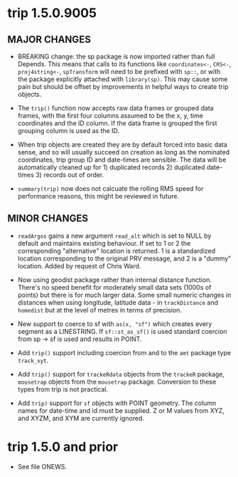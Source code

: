 # trip 1.5.0.9005

## MAJOR CHANGES

* BREAKING change: the sp package is now imported rather than full Depends. This means that calls to its 
 functions like `coordinates<-`, `CRS<-`, `proj4string<-`, `spTransform` will need to be prefixed with 
 `sp::`, or with the package explicitly attached with `library(sp)`. This may cause some pain but should 
 be offset by improvements in helpful ways to create trip objects. 
 
* The `trip()` function now accepts raw data frames or grouped data frames, with the first four columns 
 assumed to be the x, y, time coordinates and the ID column. If the data frame is grouped the first grouping
 column is used as the ID. 
 
* When trip objects are created they are by default forced into basic data sense, and so will 
 usually succeed on creation as long as the nominated coordinates, trip group ID and date-times 
 are sensible. The data will be automatically cleaned up for 1) duplicated records 2) duplicated 
 date-times 3) records out of order. 

* `summary(trip)` now does not calcuate the rolling RMS speed for performance reasons, this might be reviewed 
 in future. 
 
## MINOR CHANGES

* `readArgos` gains a new argument `read_alt` which is set to NULL by default and maintains existing behaviour. 
 If set to  1 or 2 the corresponding "alternative" location is returned. 1 is a standardized location corresponding 
 to the original PRV message, and 2 is a "dummy" location. Added by request of Chris Ward. 
 
* Now using geodist package rather than internal distance function. There's no speed benefit for moderately small
 data sets (1000s of points) but there is for much larger data. Some small numeric changes in distances when using
 longitude, latitude data - in `trackDistance` and `homedist` but at the level of metres in terms of precision. 

*  New support to coerce to sf with `as(x, "sf")` which creates every segment as a LINESTRING. If `sf::st_as_sf()` is 
 used standard coercion from sp -> sf is used and results in POINT. 

* Add `trip()` support including coercion from and to the `amt` package type `track_xyt`. 

* Add `trip()` support for `trackeRdata` objects from the `trackeR` package, `mousetrap` objects from the `mousetrap` 
 package. Conversion to these types from trip is not practical. 

* Add `trip)` support for `sf` objects with POINT geometry. The column names for date-time and id must
 be supplied. Z or M values from XYZ, and XYZM, and XYM are currently ignored. 

# trip 1.5.0 and prior

* See file ONEWS. 

